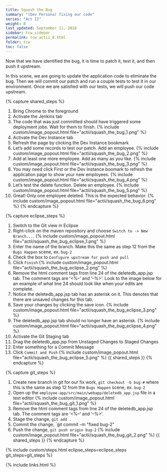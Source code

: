 ```yaml
---
title: Squash the Bug
summary: "(Dev Persona) fixing our code"
series: "Act II"
weight: 8
last_updated: September 11, 2018
sidebar: tcw_sidebar
permalink: tcw_actii_8.html
folder: tcw
toc: false
---
```


Now that we have identified the bug, it is time to patch it, test it, and then push it upstream.

In this scene, we are going to update the application code to eliminate the bug. Then we will commit our patch and run a couple tests to test it in our environment. Once we are satisfied with our tests, we will push our code upstream.
    
{% capture shared_steps %}
1.  Bring Chrome to the foreground
2.  Activate the Jenkins tab
3.  The code that was just committed should have triggered some deployment jobs. Wait for them to finish.
    {% include custom/image_popout.html file="actii/squash_the_bug_1.png" %}
4.  Activate the Dev Instance tab
5.  Refresh the page by clicking the Dev Instance bookmark
6.  Let’s add some records to test our patch. Add an employee.
    {% include custom/image_popout.html file="actii/squash_the_bug_2.png" %}
7.  Add at least one more employee. Add as many as you like.
    {% include custom/image_popout.html file="actii/squash_the_bug_3.png" %}
8.  You may need click First or the Dev Instance boomark to refresh the application page to show your new employees.
    {% include custom/image_popout.html file="actii/squash_the_bug_4.png" %}
9.  Let’s test the delete function. Delete an employee.
    {% include custom/image_popout.html file="actii/squash_the_bug_5.png" %}
10. Great! Only one employee deleted. This is the expected behavior.
    {% include custom/image_popout.html file="actii/squash_the_bug_6.png" %}
{% endcapture %}

{% capture eclipse_steps %}

1. Switch to the Git view in Eclipse
2. Right-click on the maven repository and choose `Switch to -> New Branch...`.
   {% include custom/image_popout.html file="actii/squash_the_bug_eclipse_1.png" %}
3. Enter the name of the branch. Make this the same as step 12 from the `Bugs Happen` scene, ex. `bug-2`
4. Check the box to `Configure upstream for push and pull`
5. Click `Finish`
   {% include custom/image_popout.html file="actii/squash_the_bug_eclipse_2.png" %}
6. Remove the html comment tags from line 24 of the deletedb_app.jsp tab. The comment tags are ‘<%–‘ and ‘–%>’. Look to the image below for an example of what line 24 should look like when your edits are complete.
7. Notice the deletedb_app.jsp tab has an asterisk on it. This denotes that there are unsaved changes for this tab.
8. Save your changes by clicking the save icon.
   {% include custom/image_popout.html file="actii/squash_the_bug_eclipse_3.png" %}
9. The deletedb_app.jsp tab should no longer have an asterisk.
   {% include custom/image_popout.html file="actii/squash_the_bug_eclipse_4.png" %}
10. Activate the Git Staging tab
11. Drag the deletedb_app.jsp from Unstaged Changes to Staged Changes
12. Enter something for a Commit Message
13. Click `Commit and Push`
    {% include custom/image_popout.html file="actii/squash_the_bug_eclipse_5.png" %}
{{ shared_steps }}
{% endcapture %}

{% capture git_steps %}
1. Create new branch in git for our fix work, `git checkout -b bug-#` where this is the same as step 12 from the `Bugs Happen` scene, ex. `bug-2`
2. Open up the `employee-app/src/main/webapp/deletedb_app.jsp` file in a text editor
   {% include custom/image_popout.html file="actii/squash_the_bug_git_1.png" %}
3. Remove the html comment tags from line 24 of the deletedb_app.jsp tab. The comment tags are ‘<%–‘ and ‘–%>’.
4. Stage the change, `git add .`
5. Commit the change, `git commit -m "fixed bug-2"
6. Push the change, `git push origin bug-2`
   {% include custom/image_popout.html file="actii/squash_the_bug_git_2.png" %}
{{ shared_steps }}
{% endcapture %}

{% include custom/steps.html eclipse_steps=eclipse_steps git_steps=git_steps %}

{% include links.html %}
